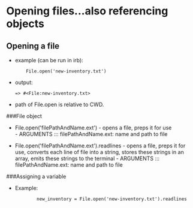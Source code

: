 Opening files...also referencing objects
========================================

Opening a file
--------------

-   example (can be run in irb):

    		File.open('new-inventory.txt')

-   output:

        => #<File:new-inventory.txt>

-   path of File.open is relative to CWD.


###File object

-   File.open('filePathAndName.ext')
		-		opens a file, preps it for use  
		-		ARGUMENTS ::: filePathAndName.ext: name and path to file

-   File.open('filePathAndName.ext').readlines
		-		opens a file, preps it for use, converts each line of file into a string, 
				stores these strings in an array, emits these strings to the terminal
		-		ARGUMENTS ::: filePathAndName.ext: name and path to file

###Assigning a variable

-   Example:

				new_inventory = File.open('new-inventory.txt').readlines

